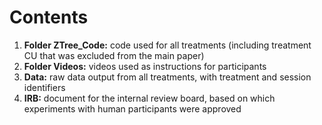 # Contents

1. **Folder ZTree_Code:** code used for all treatments (including treatment CU that was excluded from the main paper)
2. **Folder Videos:** videos used as instructions for participants
3. **Data:** raw data output from all treatments, with treatment and session identifiers
4. **IRB:** document for the internal review board, based on which experiments with human participants were approved
